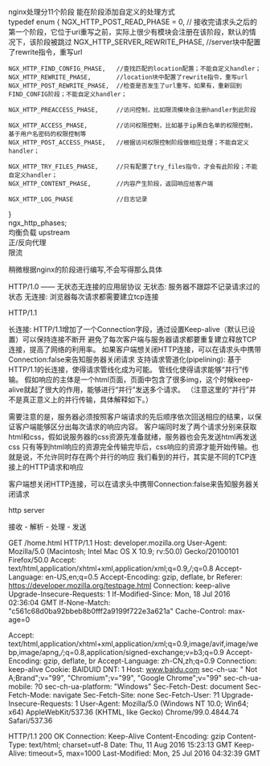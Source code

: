 nginx处理分11个阶段 能在阶段添加自定义的处理方式  
typedef enum {
    NGX_HTTP_POST_READ_PHASE = 0, // 接收完请求头之后的第一个阶段，它位于uri重写之前，实际上很少有模块会注册在该阶段，默认的情况下，该阶段被跳过
    NGX_HTTP_SERVER_REWRITE_PHASE, //server块中配置了rewrite指令，重写url
  
    NGX_HTTP_FIND_CONFIG_PHASE,   //查找匹配的location配置；不能自定义handler；
    NGX_HTTP_REWRITE_PHASE,       //location块中配置了rewrite指令，重写url
    NGX_HTTP_POST_REWRITE_PHASE,  //检查是否发生了url重写，如果有，重新回到FIND_CONFIG阶段；不能自定义handler；
  
    NGX_HTTP_PREACCESS_PHASE,     //访问控制，比如限流模块会注册handler到此阶段
  
    NGX_HTTP_ACCESS_PHASE,        //访问权限控制，比如基于ip黑白名单的权限控制，基于用户名密码的权限控制等
    NGX_HTTP_POST_ACCESS_PHASE,   //根据访问权限控制阶段做相应处理；不能自定义handler；
  
    NGX_HTTP_TRY_FILES_PHASE,     //只有配置了try_files指令，才会有此阶段；不能自定义handler；
    NGX_HTTP_CONTENT_PHASE,       //内容产生阶段，返回响应给客户端
  
    NGX_HTTP_LOG_PHASE            //日志记录
}   
ngx_http_phases;  
均衡负载 upstream  
正/反向代理  
限流  

稍微根据nginx的阶段进行编写,不会写得那么具体

HTTP/1.0 —— 无状态无连接的应用层协议
无状态: 服务器不跟踪不记录请求过的状态
无连接: 浏览器每次请求都需要建立tcp连接

HTTP/1.1

长连接: HTTP/1.1增加了一个Connection字段，通过设置Keep-alive（默认已设置）可以保持连接不断开
避免了每次客户端与服务器请求都要重复建立释放TCP连接，提高了网络的利用率。
如果客户端想关闭HTTP连接，可以在请求头中携带Connection:false来告知服务器关闭请求
支持请求管道化(pipelining): 基于HTTP/1.1的长连接，使得请求管线化成为可能。
管线化使得请求能够“并行”传输。
假如响应的主体是一个html页面，页面中包含了很多img，这个时候keep-alive就起了很大的作用，能够进行“并行”发送多个请求。
（注意这里的“并行”并不是真正意义上的并行传输，具体解释如下。）

需要注意的是，服务器必须按照客户端请求的先后顺序依次回送相应的结果，以保证客户端能够区分出每次请求的响应内容。
客户端同时发了两个请求分别来获取html和css，假如说服务器的css资源先准备就绪，服务器也会先发送html再发送css
只有等到html响应的资源完全传输完毕后，css响应的资源才能开始传输。也就是说，不允许同时存在两个并行的响应
我们看到的并行，其实是不同的TCP连接上的HTTP请求和响应

客户端想关闭HTTP连接，可以在请求头中携带Connection:false来告知服务器关闭请求

http server


接收 - 解析 - 处理 - 发送 


GET /home.html HTTP/1.1
Host: developer.mozilla.org
User-Agent: Mozilla/5.0 (Macintosh; Intel Mac OS X 10.9; rv:50.0) Gecko/20100101 Firefox/50.0
Accept: text/html,application/xhtml+xml,application/xml;q=0.9,*/*;q=0.8
Accept-Language: en-US,en;q=0.5
Accept-Encoding: gzip, deflate, br
Referer: https://developer.mozilla.org/testpage.html
Connection: keep-alive
Upgrade-Insecure-Requests: 1
If-Modified-Since: Mon, 18 Jul 2016 02:36:04 GMT
If-None-Match: "c561c68d0ba92bbeb8b0fff2a9199f722e3a621a"
Cache-Control: max-age=0

Accept: text/html,application/xhtml+xml,application/xml;q=0.9,image/avif,image/webp,image/apng,*/*;q=0.8,application/signed-exchange;v=b3;q=0.9
Accept-Encoding: gzip, deflate, br
Accept-Language: zh-CN,zh;q=0.9
Connection: keep-alive
Cookie: BAIDUID
DNT: 1
Host: www.baidu.com
sec-ch-ua: " Not A;Brand";v="99", "Chromium";v="99", "Google Chrome";v="99"
sec-ch-ua-mobile: ?0
sec-ch-ua-platform: "Windows"
Sec-Fetch-Dest: document
Sec-Fetch-Mode: navigate
Sec-Fetch-Site: none
Sec-Fetch-User: ?1
Upgrade-Insecure-Requests: 1
User-Agent: Mozilla/5.0 (Windows NT 10.0; Win64; x64) AppleWebKit/537.36 (KHTML, like Gecko) Chrome/99.0.4844.74 Safari/537.36


HTTP/1.1 200 OK
Connection: Keep-Alive
Content-Encoding: gzip
Content-Type: text/html; charset=utf-8
Date: Thu, 11 Aug 2016 15:23:13 GMT
Keep-Alive: timeout=5, max=1000
Last-Modified: Mon, 25 Jul 2016 04:32:39 GMT